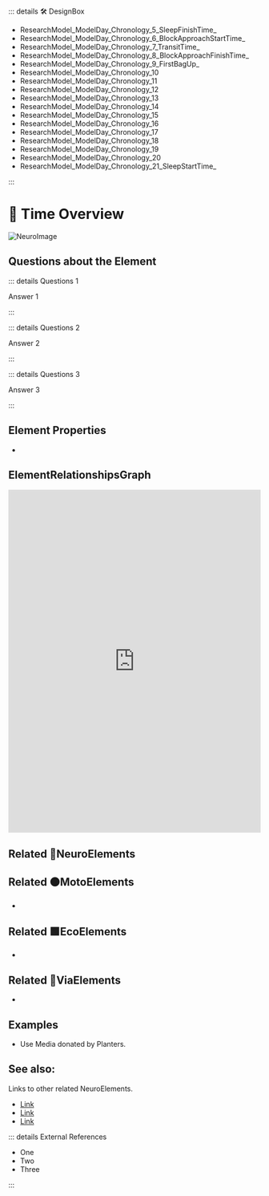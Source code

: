 ::: details 🛠 <dev>DesignBox</dev> 

- ResearchModel_ModelDay_Chronology_5_SleepFinishTime_												
- ResearchModel_ModelDay_Chronology_6_BlockApproachStartTime_												
- ResearchModel_ModelDay_Chronology_7_TransitTime_												
- ResearchModel_ModelDay_Chronology_8_BlockApproachFinishTime_												
- ResearchModel_ModelDay_Chronology_9_FirstBagUp_												
- ResearchModel_ModelDay_Chronology_10												
- ResearchModel_ModelDay_Chronology_11												
- ResearchModel_ModelDay_Chronology_12												
- ResearchModel_ModelDay_Chronology_13												
- ResearchModel_ModelDay_Chronology_14												
- ResearchModel_ModelDay_Chronology_15												
- ResearchModel_ModelDay_Chronology_16												
- ResearchModel_ModelDay_Chronology_17												
- ResearchModel_ModelDay_Chronology_18												
- ResearchModel_ModelDay_Chronology_19												
- ResearchModel_ModelDay_Chronology_20												
- ResearchModel_ModelDay_Chronology_21_SleepStartTime_		

:::

# 💜 <neuro>Time Overview </neuro>

![NeuroImage](/Neuro/NeuroImage.png)
## Questions about the Element

::: details Questions 1

Answer 1

:::

::: details Questions 2

Answer 2

:::

::: details Questions 3

Answer 3

:::
## Element Properties

- 

## ElementRelationshipsGraph

<iframe 
    width="100%" 
    height="684" 
    frameborder="0"
    src="https://observablehq.com/embed/@d3/force-directed-graph/2?cells=chart"
></iframe>

## Related 💜<neuro>NeuroElements</neuro> 

## Related 🟠<moto>MotoElements</moto>
- 
## Related 🟩<eco>EcoElements</eco>
- 
## Related 🔺<route>ViaElements</route>
- 

## Examples

- Use Media donated by Planters. 

## See also:

Links to other related NeuroElements. 

- [Link]()
- [Link]()
- [Link]()

::: details External References

- One
- Two
- Three

:::

